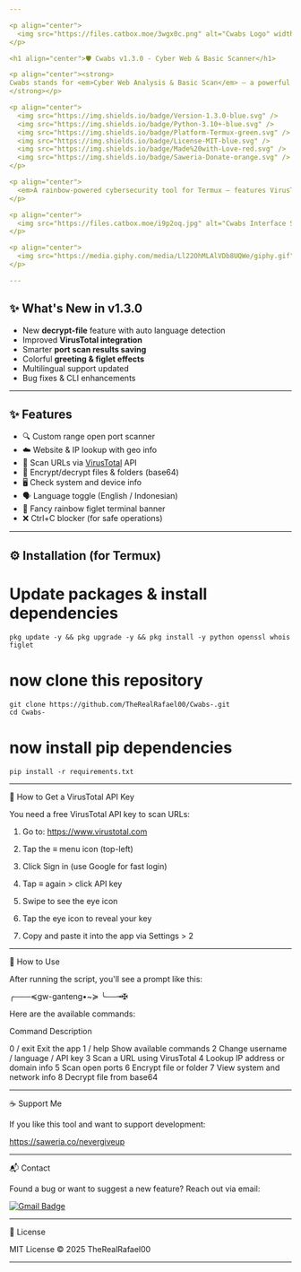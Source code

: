 ```yaml
---

<p align="center">
  <img src="https://files.catbox.moe/3wgx0c.png" alt="Cwabs Logo" width="150"/>
</p>

<h1 align="center">🛡️ Cwabs v1.3.0 - Cyber Web & Basic Scanner</h1>

<p align="center"><strong>
Cwabs stands for <em>Cyber Web Analysis & Basic Scan</em> — a powerful terminal-based cybersecurity toolkit built for mobile penetration testers using Termux.
</strong></p>

<p align="center">
  <img src="https://img.shields.io/badge/Version-1.3.0-blue.svg" />
  <img src="https://img.shields.io/badge/Python-3.10+-blue.svg" />
  <img src="https://img.shields.io/badge/Platform-Termux-green.svg" />
  <img src="https://img.shields.io/badge/License-MIT-blue.svg" />
  <img src="https://img.shields.io/badge/Made%20with-Love-red.svg" />
  <img src="https://img.shields.io/badge/Saweria-Donate-orange.svg" />
</p>

<p align="center">
  <em>A rainbow-powered cybersecurity tool for Termux — features VirusTotal scanning, port detection, encryption, IP lookup, and more.</em>
</p>

<p align="center">
  <img src="https://files.catbox.moe/i9p2oq.jpg" alt="Cwabs Interface Screenshot" width="600"/>
</p>

<p align="center">
  <img src="https://media.giphy.com/media/Ll22OhMLAlVDb8UQWe/giphy.gif" alt="Cwabs GIF" width="400"/>
</p>

---
```


## ✨ What's New in v1.3.0

- New **decrypt-file** feature with auto language detection  
- Improved **VirusTotal integration**  
- Smarter **port scan results saving**  
- Colorful **greeting & figlet effects**  
- Multilingual support updated  
- Bug fixes & CLI enhancements

---

## ✨ Features

- 🔍 Custom range open port scanner  
- ☁️ Website & IP lookup with geo info  
- 🦠 Scan URLs via [VirusTotal](https://www.virustotal.com/) API  
- 🔐 Encrypt/decrypt files & folders (base64)  
- 🖥️ Check system and device info  
- 🗣️ Language toggle (English / Indonesian)  
- 🌈 Fancy rainbow figlet terminal banner  
- ❌ Ctrl+C blocker (for safe operations)

---

## ⚙️ Installation (for Termux)


# Update packages & install dependencies 
```
pkg update -y && pkg upgrade -y && pkg install -y python openssl whois figlet
```

# now clone this repository
```
git clone https://github.com/TheRealRafael00/Cwabs-.git
cd Cwabs-
```

# now install pip dependencies
```
pip install -r requirements.txt
```

---

🔑 How to Get a VirusTotal API Key

You need a free VirusTotal API key to scan URLs:

1. Go to: https://www.virustotal.com


2. Tap the ≡ menu icon (top-left)


3. Click Sign in (use Google for fast login)


4. Tap ≡ again > click API key


5. Swipe to see the eye icon


6. Tap the eye icon to reveal your key


7. Copy and paste it into the app via Settings > 2




---

🧪 How to Use

After running the script, you'll see a prompt like this:

╭───≼gw-ganteng•~≽
╰──╼✠

Here are the available commands:

Command	Description

0 / exit	Exit the app
1 / help	Show available commands
2	Change username / language / API key
3	Scan a URL using VirusTotal
4	Lookup IP address or domain info
5	Scan open ports
6	Encrypt file or folder
7	View system and network info
8	Decrypt file from base64



---

☕ Support Me

If you like this tool and want to support development:


https://saweria.co/nevergiveup


---

📬 Contact

Found a bug or want to suggest a new feature?
Reach out via email:

[![Gmail Badge](https://img.shields.io/badge/Gmail-privacyisdignity@gmail.com-red?style=for-the-badge&logo=gmail&logoColor=white)](mailto:privacyisdignity@gmail.com)


---

📝 License

MIT License
© 2025 TheRealRafael00


---
